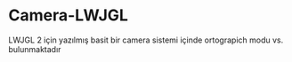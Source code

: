 # Camera-LWJGL

LWJGL 2 için yazılmış basit bir camera sistemi içinde ortograpich modu vs. bulunmaktadır
